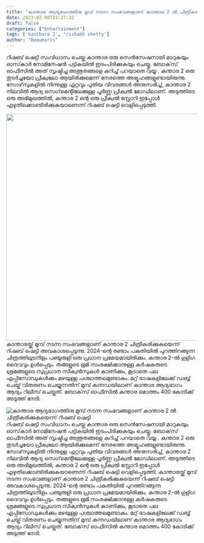 ```yaml
---
title: "കാന്താര ആദ്യഭാഗത്തിനു മുമ്പ് നടന്ന സംഭവങ്ങളാണ് കാന്താര 2 ൽ ചിത്രീകരിക്കുകയെന്ന് റിഷബ് ഷെട്ടി"
date: 2023-02-08T15:27:32
draft: false
categories: ["Entertainment"]
tags: ['kanthara 2', 'rishabh shetty']
author: "Beaumaris"
---
```


റിഷബ് ഷെട്ടി സംവിധാനം ചെയ്ത കാന്താര ഒരു സെൻസേഷനായി മാറുകയും ഓസ്‌കാർ നോമിനേഷൻ പട്ടികയിൽ ഇടംപിടിക്കുകയും ചെയ്തു. ബോക്‌സ് ഓഫീസിൽ അത് സൃഷ്ടിച്ച അത്ഭുതങ്ങളെ കുറിച്ച് പറയാതെ വയ്യ . കന്താര 2 ഒരു തുടർച്ചയോ പ്രീക്വലോ ആയിരിക്കുമെന്ന് നേരത്തെ അഭ്യൂഹങ്ങളുണ്ടായിരുന്നു. സോഴ്‌സുകളിൽ നിന്നുള്ള ഏറ്റവും പുതിയ വിവരങ്ങൾ അനുസരിച്ച്, കാന്താര 2 നിലവിൽ ആദ്യ സെഗ്‌മെന്റിലേക്കുള്ള പൂർണ്ണ പ്രീക്വൽ മോഡിലാണ്. അടുത്തിടെ ഒരു അഭിമുഖത്തിൽ, കന്താര 2 ന്റെ ഒരു പ്രീക്വൽ സ്റ്റോറി ഇപ്പോൾ എഴുതിക്കൊണ്ടിരിക്കുകയാണെന്ന് റിഷബ് ഷെട്ടി വെളിപ്പെടുത്തി.

<img class="size-large wp-image-382764 aligncenter" src="https://cdn.boolokam.com/articles/2023/02/dqqqq3-1024x768.jpg" alt="" width="800" height="600" />കാന്താരയ്ക്ക് മുമ്പ് നടന്ന സംഭവങ്ങളാണ് കാന്താര 2 ചിത്രീകരിക്കുകയെന്ന് റിഷബ് ഷെട്ടി അവകാശപ്പെടുന്നു. 2024-ന്റെ രണ്ടാം പകുതിയിൽ പുറത്തിറങ്ങുന്ന ചിത്രത്തിലുടനീളം പഞ്ചുരുളി ഒരു പ്രധാന പ്രമേയമായിരിക്കും. കന്താര 2-ൽ ഗുളിഗ ദൈവവും ഉൾപ്പെടും. തങ്ങളുടെ ഭൂമി സംരക്ഷിക്കാനുള്ള കർഷകരുടെ ശ്രമങ്ങളുടെ സുപ്രധാന സീക്വൻസുകൾ കാണിക്കും, കൂടാതെ പല എപ്പിസോഡുകൾക്കും മഴയുള്ള പശ്ചാത്തലമുണ്ടാകും. മറ്റ് ഭാഷകളിലേക്ക് ഡബ്ബ് ചെയ്ത് വിതരണം ചെയ്യുന്നതിന് മുമ്പ് കന്നഡയിലാണ് കാന്താര ആദ്യഭാഗം ആദ്യം റിലീസ് ചെയ്തത്. ബോക്‌സ് ഓഫീസിൽ കന്താര മൊത്തം 400 കോടിക്ക് അടുത്ത് നേടി.


![കാന്താര ആദ്യഭാഗത്തിനു മുമ്പ് നടന്ന സംഭവങ്ങളാണ് കാന്താര 2 ൽ ചിത്രീകരിക്കുകയെന്ന് റിഷബ് ഷെട്ടി](https://cdn.boolokam.com/articles/2023/02/dqqqq3-1024x768.jpg)റിഷബ് ഷെട്ടി സംവിധാനം ചെയ്ത കാന്താര ഒരു സെൻസേഷനായി മാറുകയും ഓസ്‌കാർ നോമിനേഷൻ പട്ടികയിൽ ഇടംപിടിക്കുകയും ചെയ്തു. ബോക്‌സ് ഓഫീസിൽ അത് സൃഷ്ടിച്ച അത്ഭുതങ്ങളെ കുറിച്ച് പറയാതെ വയ്യ . കന്താര 2 ഒരു തുടർച്ചയോ പ്രീക്വലോ ആയിരിക്കുമെന്ന് നേരത്തെ അഭ്യൂഹങ്ങളുണ്ടായിരുന്നു. സോഴ്‌സുകളിൽ നിന്നുള്ള ഏറ്റവും പുതിയ വിവരങ്ങൾ അനുസരിച്ച്, കാന്താര 2 നിലവിൽ ആദ്യ സെഗ്‌മെന്റിലേക്കുള്ള പൂർണ്ണ പ്രീക്വൽ മോഡിലാണ്. അടുത്തിടെ ഒരു അഭിമുഖത്തിൽ, കന്താര 2 ന്റെ ഒരു പ്രീക്വൽ സ്റ്റോറി ഇപ്പോൾ എഴുതിക്കൊണ്ടിരിക്കുകയാണെന്ന് റിഷബ് ഷെട്ടി വെളിപ്പെടുത്തി. കാന്താരയ്ക്ക് മുമ്പ് നടന്ന സംഭവങ്ങളാണ് കാന്താര 2 ചിത്രീകരിക്കുകയെന്ന് റിഷബ് ഷെട്ടി അവകാശപ്പെടുന്നു. 2024-ന്റെ രണ്ടാം പകുതിയിൽ പുറത്തിറങ്ങുന്ന ചിത്രത്തിലുടനീളം പഞ്ചുരുളി ഒരു പ്രധാന പ്രമേയമായിരിക്കും. കന്താര 2-ൽ ഗുളിഗ ദൈവവും ഉൾപ്പെടും. തങ്ങളുടെ ഭൂമി സംരക്ഷിക്കാനുള്ള കർഷകരുടെ ശ്രമങ്ങളുടെ സുപ്രധാന സീക്വൻസുകൾ കാണിക്കും, കൂടാതെ പല എപ്പിസോഡുകൾക്കും മഴയുള്ള പശ്ചാത്തലമുണ്ടാകും. മറ്റ് ഭാഷകളിലേക്ക് ഡബ്ബ് ചെയ്ത് വിതരണം ചെയ്യുന്നതിന് മുമ്പ് കന്നഡയിലാണ് കാന്താര ആദ്യഭാഗം ആദ്യം റിലീസ് ചെയ്തത്. ബോക്‌സ് ഓഫീസിൽ കന്താര മൊത്തം 400 കോടിക്ക് അടുത്ത് നേടി.
